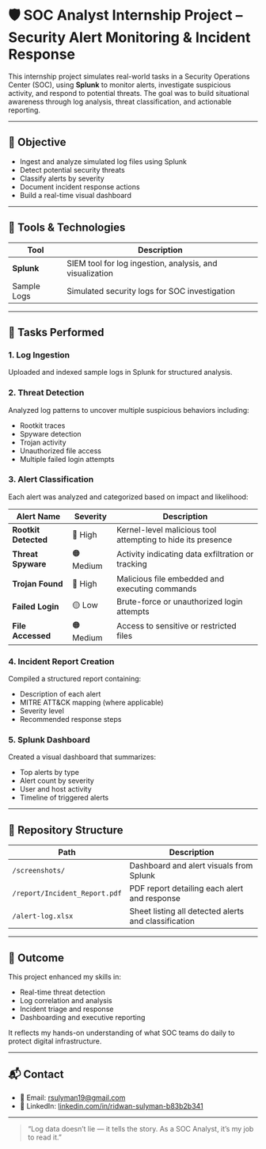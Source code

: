 # 🛡️ SOC Analyst Internship Project – Security Alert Monitoring & Incident Response

This internship project simulates real-world tasks in a Security Operations Center (SOC), using **Splunk** to monitor alerts, investigate suspicious activity, and respond to potential threats. The goal was to build situational awareness through log analysis, threat classification, and actionable reporting.

---

## 🎯 Objective

- Ingest and analyze simulated log files using Splunk  
- Detect potential security threats  
- Classify alerts by severity  
- Document incident response actions  
- Build a real-time visual dashboard

---

## 🧰 Tools & Technologies

| Tool        | Description                                      |
|-------------|--------------------------------------------------|
| **Splunk**  | SIEM tool for log ingestion, analysis, and visualization |
| Sample Logs | Simulated security logs for SOC investigation     |

---

## 🧪 Tasks Performed

### 1. **Log Ingestion**
Uploaded and indexed sample logs in Splunk for structured analysis.

### 2. **Threat Detection**
Analyzed log patterns to uncover multiple suspicious behaviors including:

- Rootkit traces  
- Spyware detection  
- Trojan activity  
- Unauthorized file access  
- Multiple failed login attempts

### 3. **Alert Classification**
Each alert was analyzed and categorized based on impact and likelihood:

| Alert Name           | Severity | Description                                    |
|----------------------|----------|------------------------------------------------|
| **Rootkit Detected** | 🔴 High  | Kernel-level malicious tool attempting to hide its presence |
| **Threat Spyware**   | 🟠 Medium| Activity indicating data exfiltration or tracking |
| **Trojan Found**     | 🔴 High  | Malicious file embedded and executing commands |
| **Failed Login**     | 🟡 Low   | Brute-force or unauthorized login attempts     |
| **File Accessed**    | 🟠 Medium| Access to sensitive or restricted files        |

### 4. **Incident Report Creation**
Compiled a structured report containing:
- Description of each alert  
- MITRE ATT&CK mapping (where applicable)  
- Severity level  
- Recommended response steps

### 5. **Splunk Dashboard**
Created a visual dashboard that summarizes:
- Top alerts by type  
- Alert count by severity  
- User and host activity  
- Timeline of triggered alerts

---

## 📂 Repository Structure

| Path                      | Description                                 |
|---------------------------|---------------------------------------------|
| `/screenshots/`           | Dashboard and alert visuals from Splunk     |
| `/report/Incident_Report.pdf` | PDF report detailing each alert and response |
| `/alert-log.xlsx`         | Sheet listing all detected alerts and classification |

---

## 🚀 Outcome

This project enhanced my skills in:

- Real-time threat detection  
- Log correlation and analysis  
- Incident triage and response  
- Dashboarding and executive reporting  

It reflects my hands-on understanding of what SOC teams do daily to protect digital infrastructure.

---

## 📬 Contact

- 📧 Email: [rsulyman19@gmail.com](mailto:rsulyman19@gmail.com)  
- 🔗 LinkedIn: [linkedin.com/in/ridwan-sulyman-b83b2b341](https://linkedin.com/in/ridwan-sulyman-b83b2b341)

---

> “Log data doesn’t lie — it tells the story. As a SOC Analyst, it’s my job to read it.”
